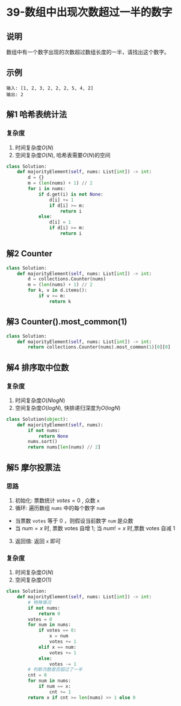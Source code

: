 # 39-数组中出现次数超过一半的数字

## 说明
数组中有一个数字出现的次数超过数组长度的一半，请找出这个数字。

## 示例
```
输入: [1, 2, 3, 2, 2, 2, 5, 4, 2]
输出: 2
```

## 解1 哈希表统计法

### 复杂度
1. 时间复杂度$O(N)$
2. 空间复杂度$O(N)$, 哈希表需要$O(N)$的空间

```python
class Solution:
    def majorityElement(self, nums: List[int]) -> int:
        d = {}
        m = (len(nums) + 1) // 2
        for i in nums:
            if d.get(i) is not None:
                d[i] += 1
                if d[i] >= m:
                    return i
            else:
                d[i] = 1
                if d[i] >= m:
                    return i
```

## 解2 Counter

```python
class Solution:
    def majorityElement(self, nums: List[int]) -> int:
        d = collections.Counter(nums)
        m = (len(nums) + 1) // 2
        for k, v in d.items():
            if v >= m:
                return k
```

## 解3 Counter().most_common(1)

```python
class Solution:
    def majorityElement(self, nums: List[int]) -> int:
        return collections.Counter(nums).most_common(1)[0][0]
```

## 解4 排序取中位数

### 复杂度
1. 时间复杂度$O(NlogN)$
2. 空间复杂度$O(logN)$, 快排递归深度为$O(logN)$

```python
class Solution(object):
    def majorityElement(self, nums):
        if not nums:
            return None
        nums.sort()
        return nums[len(nums) // 2]
```

## 解5 摩尔投票法

### 思路
1. 初始化: 票数统计 $votes = 0$ , 众数 `x`
2. 循环: 遍历数组 `nums` 中的每个数字 `num`
- 当票数 `votes` 等于 0 ，则假设当前数字 `num` 是众数
- 当 $num = x$ 时, 票数 votes 自增 1; 当 $num != x$ 时,票数 votes 自减 1
3. 返回值: 返回 `x` 即可

### 复杂度
1. 时间复杂度$O(N)$
2. 空间复杂度$O(1)$

```python
class Solution:
    def majorityElement(self, nums: List[int]) -> int:
        # 特殊情况
        if not nums:
            return 0
        votes = 0
        for num in nums:
            if votes == 0:
                x = num
                votes += 1
            elif x == num:
                votes += 1
            else:
                votes -= 1
        # 判断次数是否超过了一半
        cnt = 0
        for num in nums:
            if num == x:
                cnt += 1
        return x if cnt >= len(nums) >> 1 else 0
```
